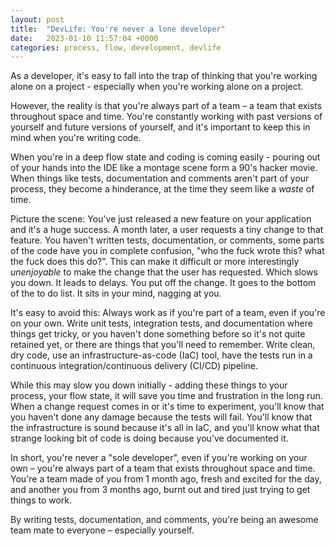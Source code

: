 ```yaml
---
layout: post
title:  "DevLife: You're never a lone developer"
date:   2023-01-10 11:57:04 +0000
categories: process, flow, development, devlife
---
```


As a developer, it's easy to fall into the trap of thinking that you're working alone on a project - especially when you're working alone on a project.

However, the reality is that you're always part of a team – a team that exists throughout space and time. You're constantly working with past versions of yourself and future versions of yourself, and it's important to keep this in mind when you're writing code.

When you're in a deep flow state and coding is coming easily - pouring out of your hands into the IDE like a montage scene form a 90's hacker movie. When things like tests, documentation and comments aren't part of your process, they become a hinderance, at the time they seem like a _waste_ of time.

Picture the scene: You've just released a new feature on your application and it's a huge success. A month later, a user requests a tiny change to that feature. You haven't written tests, documentation, or comments, some parts of the code have you in complete confusion, "who the fuck wrote this? what the fuck does this do?". This can make it difficult or more interestingly _unenjoyable_ to make the change that the user has requested. Which slows you down. It leads to delays. You put off the change. It goes to the bottom of the to do list. It sits in your mind, nagging at you.

It's easy to avoid this: Always work as if you're part of a team, even if you're on your own. Write unit tests, integration tests, and documentation where things get tricky, or you haven't done something before so it's not quite retained yet, or there are things that you'll need to remember. Write clean, dry code, use an infrastructure-as-code (IaC) tool, have the tests run in a continuous integration/continuous delivery (CI/CD) pipeline.

While this may slow you down initially - adding these things to your process, your flow state, it will save you time and frustration in the long run. When a change request comes in or it's time to experiment, you'll know that you haven't done any damage because the tests will fail. You'll know that the infrastructure is sound because it's all in IaC, and you'll know what that strange looking bit of code is doing because you've documented it.

In short, you're never a "sole developer", even if you're working on your own – you're always part of a team that exists throughout space and time. You're a team made of you from 1 month ago, fresh and excited for the day, and another you from 3 months ago, burnt out and tired just trying to get things to work.

By writing tests, documentation, and comments, you're being an awesome team mate to everyone – especially yourself.
